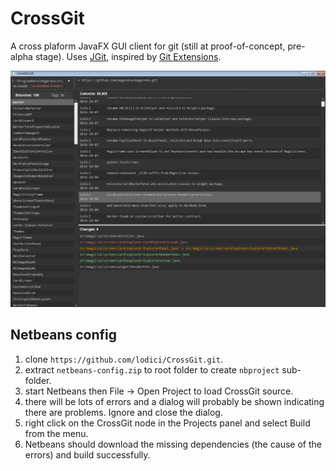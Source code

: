 # CrossGit
A cross plaform JavaFX GUI client for git (still at proof-of-concept, pre-alpha stage). Uses [JGit](https://github.com/eclipse/jgit), inspired by [Git Extensions](https://github.com/gitextensions/gitextensions).

![alt tag](https://github.com/lodici/CrossGit/blob/master/readme.png)

## Netbeans config
1. clone ``https://github.com/lodici/CrossGit.git``.
2. extract ``netbeans-config.zip`` to root folder to create ``nbproject`` sub-folder.
3. start Netbeans then File -> Open Project to load CrossGit source.
4. there will be lots of errors and a dialog will probably be shown indicating there are problems. Ignore and close the dialog.
5. right click on the CrossGit node in the Projects panel and select Build from the menu.
6. Netbeans should download the missing dependencies (the cause of the errors) and build successfully.
